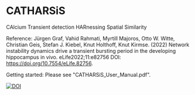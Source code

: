 # CATHARSiS
CAlcium Transient detection HARnessing Spatial Similarity

Reference:
Jürgen Graf, Vahid Rahmati, Myrtill Majoros, Otto W. Witte, Christian Geis, Stefan J. Kiebel, Knut Holthoff, Knut Kirmse. (2022)
Network instability dynamics drive a transient bursting period in the developing hippocampus in vivo. eLife2022;11:e82756 DOI: https://doi.org/10.7554/eLife.82756.

Getting started:
Please see "CATHARSiS_User_Manual.pdf".

[![DOI](https://zenodo.org/badge/499410363.svg)](https://zenodo.org/doi/10.5281/zenodo.13767253)
